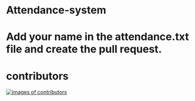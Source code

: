 # Attendance-system
# Add your name in the attendance.txt file and create the pull request.

# contributors
<a href="https://github.com/dsc-jiit-128/Attendance-system/graphs/contributors">
  <img src="https://contributors-img.firebaseapp.com/image?repo=dsc-jiit-128/Attendance-system/" alt="images of contributors">
</a>

